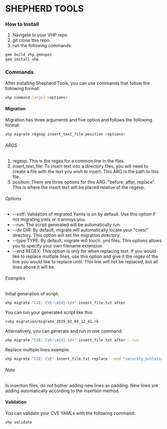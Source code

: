 # SHEPHERD TOOLS

### How to Install
1. Navigate to your VHP repo
2. git clone this repo
3. run the following commands:
```sh
gem build vhp.gemspec
gem install vhp
```
### Commands
After installing Shepherd Tools, you can use commands that follow the following format:
```sh
vhp command [args] <options>
```
#### Migration
Migration has three arguments and five option and follows the following format:
```sh
vhp migrate regexp insert_text_file position <options>
```
###### ARGS
1. regexp: This is the regex for a common line in the files.
2. insert_text_file: To insert text into a directory files, you will need to create a file with the text you wish to insert. This ARG is the path to this file.
3. position: There are three options for this ARG. "before, after, replace". This is where the insert text will be placed relative of the regexp.
###### Options
* \-\-voff: Validation of migrated Yamls is on by default. Use this option if not migrating ymls or it annoys you.
* \-\-run: The script generated will be automatically run.
* \-\-dir DIR: By default, migrate will automatically locate your "cves/" directory. This option will set the migration directory.
* \-\-type TYPE: By default, migrate will touch .yml files. This options allows you to specify your own filename extension.
* \-\-end REGEX: This option is only for when replacing text. If you would like to replace multiple lines, use this option and give it the regex of the line you would like to replace until. This line will not be replaced, but all lines above it will be.
###### Examples
Initial generation of script:
```sh
vhp migrate "CVE: CVE-\d{4}-\d+" insert_file.txt after 
```
You can run your generated script like this:
```sh
ruby migration/migrate_2019_02_04_12_41.rb
```
Alternatively, you can generate and run in one command:
```sh
vhp migrate "CVE: CVE-\d{4}-\d+" insert_file.txt after --run
```
Replace multiple lines example:
```sh
vhp migrate "CVE: CVE" insert_file.txt replace --end "security_bulletin" --run
```
###### Note
In insertion files, do not bother adding new lines as padding. New lines are adding automatically according to the insertion method.
#### Validation
You can validate your CVE YAMLs with the following command:
```sh
vhp validate
```
